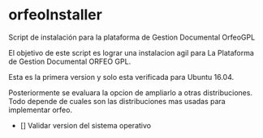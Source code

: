 # orfeoInstaller

Script de instalación para la plataforma de Gestion Documental OrfeoGPL

El objetivo de este script es lograr una instalacion agil para La Plataforma
de Gestion Documental ORFEO GPL.

Esta es la primera version y solo esta verificada para Ubuntu 16.04.

Posteriormente se evaluara la opcion de ampliarlo a otras distribuciones.
Todo depende de cuales son las distribuciones mas usadas para implementar
orfeo.

- [] Validar version del sistema operativo

